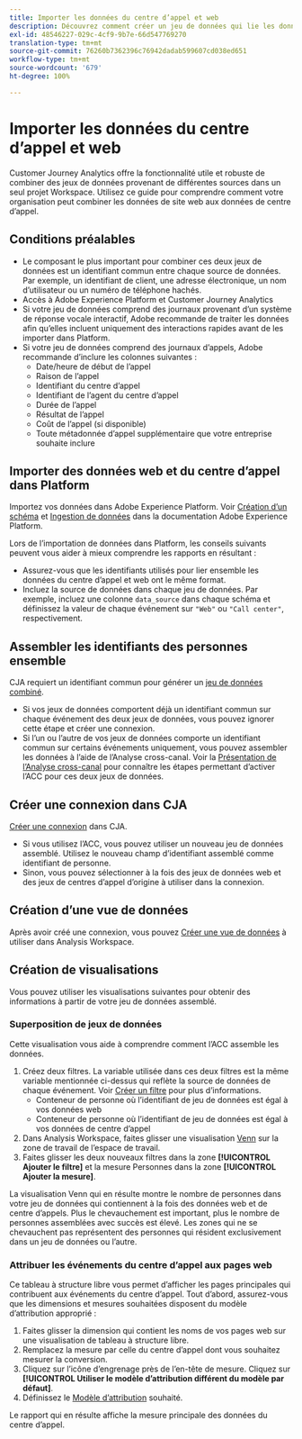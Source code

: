 ```yaml
---
title: Importer les données du centre d’appel et web
description: Découvrez comment créer un jeu de données qui lie les données du centre dʼappel et du site web.
exl-id: 48546227-029c-4cf9-9b7e-66d547769270
translation-type: tm+mt
source-git-commit: 76260b7362396c76942dadab599607cd038ed651
workflow-type: tm+mt
source-wordcount: '679'
ht-degree: 100%

---
```


# Importer les données du centre d’appel et web

Customer Journey Analytics offre la fonctionnalité utile et robuste de combiner des jeux de données provenant de différentes sources dans un seul projet Workspace. Utilisez ce guide pour comprendre comment votre organisation peut combiner les données de site web aux données de centre d’appel.

## Conditions préalables

* Le composant le plus important pour combiner ces deux jeux de données est un identifiant commun entre chaque source de données. Par exemple, un identifiant de client, une adresse électronique, un nom d’utilisateur ou un numéro de téléphone hachés.
* Accès à Adobe Experience Platform et Customer Journey Analytics
* Si votre jeu de données comprend des journaux provenant d’un système de réponse vocale interactif, Adobe recommande de traiter les données afin qu’elles incluent uniquement des interactions rapides avant de les importer dans Platform.
* Si votre jeu de données comprend des journaux d’appels, Adobe recommande d’inclure les colonnes suivantes :
   * Date/heure de début de lʼappel
   * Raison de lʼappel
   * Identifiant du centre dʼappel
   * Identifiant de lʼagent du centre dʼappel
   * Durée de lʼappel
   * Résultat de l’appel
   * Coût de lʼappel (si disponible)
   * Toute métadonnée dʼappel supplémentaire que votre entreprise souhaite inclure

## Importer des données web et du centre d’appel dans Platform

Importez vos données dans Adobe Experience Platform. Voir [Création d’un schéma](https://docs.adobe.com/content/help/fr-FR/experience-platform/xdm/tutorials/create-schema-ui.html) et [Ingestion de données](https://docs.adobe.com/content/help/fr-FR/experience-platform/ingestion/home.html) dans la documentation Adobe Experience Platform.

Lors de l’importation de données dans Platform, les conseils suivants peuvent vous aider à mieux comprendre les rapports en résultant :

* Assurez-vous que les identifiants utilisés pour lier ensemble les données du centre d’appel et web ont le même format.
* Incluez la source de données dans chaque jeu de données. Par exemple, incluez une colonne `data_source` dans chaque schéma et définissez la valeur de chaque événement sur `"Web"` ou `"Call center"`, respectivement. <!--mapper-->

## Assembler les identifiants des personnes ensemble

CJA requiert un identifiant commun pour générer un [jeu de données combiné](../connections/combined-dataset.md).

* Si vos jeux de données comportent déjà un identifiant commun sur chaque événement des deux jeux de données, vous pouvez ignorer cette étape et créer une connexion.
* Si l’un ou l’autre de vos jeux de données comporte un identifiant commun sur certains événements uniquement, vous pouvez assembler les données à l’aide de l’Analyse cross-canal. Voir la [Présentation de l’Analyse cross-canal](/help/connections/cca/overview.md) pour connaître les étapes permettant d’activer l’ACC pour ces deux jeux de données.

## Créer une connexion dans CJA

[Créer une connexion](/help/connections/create-connection.md) dans CJA.

* Si vous utilisez l’ACC, vous pouvez utiliser un nouveau jeu de données assemblé. Utilisez le nouveau champ d’identifiant assemblé comme identifiant de personne.
* Sinon, vous pouvez sélectionner à la fois des jeux de données web et des jeux de centres d’appel d’origine à utiliser dans la connexion.

## Création d’une vue de données

Après avoir créé une connexion, vous pouvez [Créer une vue de données](/help/data-views/create-dataview.md) à utiliser dans Analysis Workspace. <!-- page dimension last touch, session persistence -->
<!-- create calls metric using call center reason (requires data views 2.0). any column that triggers once per call -->

## Création de visualisations

Vous pouvez utiliser les visualisations suivantes pour obtenir des informations à partir de votre jeu de données assemblé.

### Superposition de jeux de données

Cette visualisation vous aide à comprendre comment l’ACC assemble les données.

1. Créez deux filtres. La variable utilisée dans ces deux filtres est la même variable mentionnée ci-dessus qui reflète la source de données de chaque événement. Voir [Créer un filtre](/help/components/filters/create-filters.md) pour plus d’informations.
   * Conteneur de personne où l’identifiant de jeu de données est égal à vos données web
   * Conteneur de personne où l’identifiant de jeu de données est égal à vos données de centre d’appel
2. Dans Analysis Workspace, faites glisser une visualisation [Venn](/help/analysis-workspace/visualizations/venn.md) sur la zone de travail de l’espace de travail.
3. Faites glisser les deux nouveaux filtres dans la zone **[!UICONTROL Ajouter le filtre]** et la mesure Personnes dans la zone **[!UICONTROL Ajouter la mesure]**.

La visualisation Venn qui en résulte montre le nombre de personnes dans votre jeu de données qui contiennent à la fois des données web et de centre d’appels. Plus le chevauchement est important, plus le nombre de personnes assemblées avec succès est élevé. Les zones qui ne se chevauchent pas représentent des personnes qui résident exclusivement dans un jeu de données ou lʼautre.

### Attribuer les événements du centre d’appel aux pages web

Ce tableau à structure libre vous permet d’afficher les pages principales qui contribuent aux événements du centre d’appel. Tout d’abord, assurez-vous que les dimensions et mesures souhaitées disposent du modèle d’attribution approprié :

1. Faites glisser la dimension qui contient les noms de vos pages web sur une visualisation de tableau à structure libre.
1. Remplacez la mesure par celle du centre d’appel dont vous souhaitez mesurer la conversion.
1. Cliquez sur l’icône d’engrenage près de l’en-tête de mesure. Cliquez sur **[!UICONTROL Utiliser le modèle d’attribution différent du modèle par défaut]**.
1. Définissez le [Modèle d’attribution](/help/data-views/configure-dataviews.md#Attribution-model) souhaité.

Le rapport qui en résulte affiche la mesure principale des données du centre d’appel. <!-- Complement with donut visualization -->

<!-- ### Flow between web data and call center

call reason as an exit dimension, web page name for previous pages

### Histogram


### Fallout

step 1: all sessions
step 2: purchase step 1
step 3: call

another good one

step 1: all sessions
step 2: 

Orrr we could also use dataset ID

### Site sections that result in a call within 30 minutes

Slide 4

Create a bunch of filters - facets to their business. Filters were used because they didn't have all of these in the same dimension, so they could create everything in this report as a single dimension (really filters)

wanted to understand when someone interacts with a facet, whats the highest percentage of people that abandon that channel to call them. not from volume perspective, but percentage perspective.

use sequential filters, but you lose the ability to use attribution IQ

## What to do when you've found insight -->
